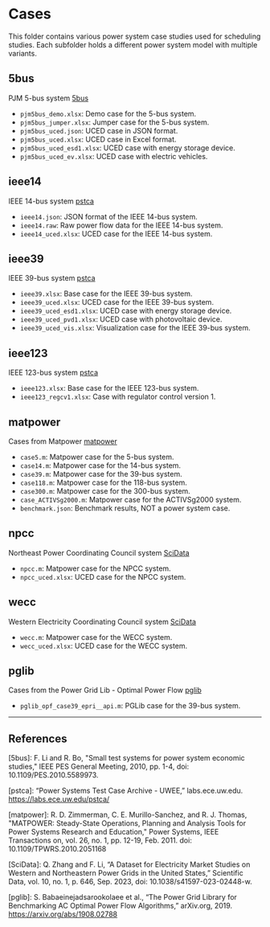 # Cases

This folder contains various power system case studies used for scheduling studies. Each subfolder holds a different power system model with multiple variants.

## 5bus

PJM 5-bus system [5bus](#references)

- `pjm5bus_demo.xlsx`: Demo case for the 5-bus system.
- `pjm5bus_jumper.xlsx`: Jumper case for the 5-bus system.
- `pjm5bus_uced.json`: UCED case in JSON format.
- `pjm5bus_uced.xlsx`: UCED case in Excel format.
- `pjm5bus_uced_esd1.xlsx`: UCED case with energy storage device.
- `pjm5bus_uced_ev.xlsx`: UCED case with electric vehicles.

## ieee14

IEEE 14-bus system [pstca](#references)

- `ieee14.json`: JSON format of the IEEE 14-bus system.
- `ieee14.raw`: Raw power flow data for the IEEE 14-bus system.
- `ieee14_uced.xlsx`: UCED case for the IEEE 14-bus system.

## ieee39

IEEE 39-bus system [pstca](#references)

- `ieee39.xlsx`: Base case for the IEEE 39-bus system.
- `ieee39_uced.xlsx`: UCED case for the IEEE 39-bus system.
- `ieee39_uced_esd1.xlsx`: UCED case with energy storage device.
- `ieee39_uced_pvd1.xlsx`: UCED case with photovoltaic device.
- `ieee39_uced_vis.xlsx`: Visualization case for the IEEE 39-bus system.

## ieee123

IEEE 123-bus system [pstca](#references)

- `ieee123.xlsx`: Base case for the IEEE 123-bus system.
- `ieee123_regcv1.xlsx`: Case with regulator control version 1.

## matpower

Cases from Matpower [matpower](#references)

- `case5.m`: Matpower case for the 5-bus system.
- `case14.m`: Matpower case for the 14-bus system.
- `case39.m`: Matpower case for the 39-bus system.
- `case118.m`: Matpower case for the 118-bus system.
- `case300.m`: Matpower case for the 300-bus system.
- `case_ACTIVSg2000.m`: Matpower case for the ACTIVSg2000 system.
- `benchmark.json`: Benchmark results, NOT a power system case.

## npcc

Northeast Power Coordinating Council system [SciData](#references)

- `npcc.m`: Matpower case for the NPCC system.
- `npcc_uced.xlsx`: UCED case for the NPCC system.

## wecc

Western Electricity Coordinating Council system [SciData](#references)

- `wecc.m`: Matpower case for the WECC system.
- `wecc_uced.xlsx`: UCED case for the WECC system.

## pglib

Cases from the Power Grid Lib - Optimal Power Flow [pglib](#references)

- `pglib_opf_case39_epri__api.m`: PGLib case for the 39-bus system.

---

## References

[5bus]: F. Li and R. Bo, "Small test systems for power system economic studies," IEEE PES General Meeting, 2010, pp. 1-4, doi: 10.1109/PES.2010.5589973.

[pstca]: “Power Systems Test Case Archive - UWEE,” labs.ece.uw.edu. https://labs.ece.uw.edu/pstca/

[matpower]: R. D. Zimmerman, C. E. Murillo-Sanchez, and R. J. Thomas, "MATPOWER: Steady-State Operations, Planning and Analysis Tools for Power Systems Research and Education," Power Systems, IEEE Transactions on, vol. 26, no. 1, pp. 12-19, Feb. 2011. doi: 10.1109/TPWRS.2010.2051168

[SciData]: Q. Zhang and F. Li, “A Dataset for Electricity Market Studies on Western and Northeastern Power Grids in the United States,” Scientific Data, vol. 10, no. 1, p. 646, Sep. 2023, doi: 10.1038/s41597-023-02448-w.

[pglib]: S. Babaeinejadsarookolaee et al., “The Power Grid Library for Benchmarking AC Optimal Power Flow Algorithms,” arXiv.org, 2019. https://arxiv.org/abs/1908.02788